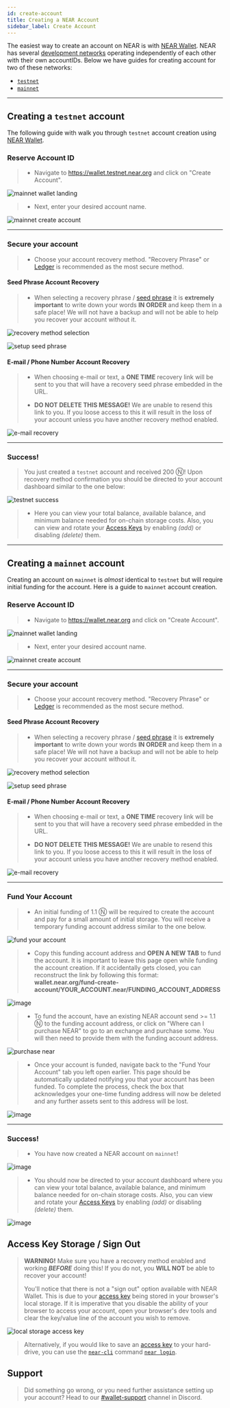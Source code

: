```yaml
---
id: create-account
title: Creating a NEAR Account
sidebar_label: Create Account
---
```


The easiest way to create an account on NEAR is with [NEAR Wallet](https://wallet.near.org/). NEAR has several [development networks](https://docs.near.org/docs/roles/developer/networks) operating independently of each other with their own accountIDs. Below we have guides for creating account for two of these networks:

* [`testnet`](/docs/local-setup/create-account#creating-a-testnet-account)
* [`mainnet`](/docs/local-setup/create-account#creating-a-mainnet-account)  

---

## Creating a `testnet` account

The following guide with walk you through `testnet` account creation using [NEAR Wallet](https://wallet.testnet.near.org/).

### Reserve Account ID

> * Navigate to https://wallet.testnet.near.org and click on "Create Account".

![mainnet wallet landing](/docs/assets/create-account/mainnet-wallet-landing.jpg)

> * Next, enter your desired account name.
  
![mainnet create account](/docs/assets/create-account/testnet-create-account.jpg)

---

### Secure your account

> * Choose your account recovery method. "Recovery Phrase" or [Ledger](https://www.ledger.com/) is recommended as the most secure method.

#### Seed Phrase Account Recovery

> * When selecting a recovery phrase / [seed phrase](https://en.bitcoin.it/wiki/Seed_phrase) it is **extremely  important** to write down your words **IN ORDER** and keep them in a safe place! We will not have a backup and will not be able to help you recover your account without it.

![recovery method selection](/docs/assets/create-account/security-method.jpg)

![setup seed phrase](/docs/assets/create-account/seed-phrase.jpg)

#### E-mail / Phone Number Account Recovery

> * When choosing e-mail or text, a **ONE TIME** recovery link will be sent to you that will have a recovery seed phrase embedded in the URL.
>
> * **DO NOT DELETE THIS MESSAGE!** We are unable to resend this link to you. If you loose access to this it will result in the loss of your account unless you have another recovery method enabled.

![e-mail recovery](/docs/assets/create-account/email-text-recovery.jpg)

---

### Success!

> You just created a `testnet` account and received 200 Ⓝ! Upon recovery method confirmation you should be directed to your account dashboard similar to the one below:

![testnet success](/docs/assets/create-account/testnet-success.jpg)

> * Here you can view your total balance, available balance, and minimum balance needed for on-chain storage costs. Also, you can view and rotate your [Access Keys](/docs/concepts/account#access-keys) by enabling _(add)_ or disabling _(delete)_ them.

---

## Creating a `mainnet` account

Creating an account on `mainnet` is _almost_ identical to `testnet` but will require initial funding for the account. Here is a guide to `mainnet` account creation.

### Reserve Account ID

> * Navigate to https://wallet.near.org and click on "Create Account".

![mainnet wallet landing](/docs/assets/create-account/mainnet-wallet-landing.jpg)

> * Next, enter your desired account name.
  
![mainnet create account](/docs/assets/create-account/mainnet-create-account.jpg)

---

### Secure your account

> * Choose your account recovery method. "Recovery Phrase" or [Ledger](https://www.ledger.com/) is recommended as the most secure method.

#### Seed Phrase Account Recovery

> * When selecting a recovery phrase / [seed phrase](https://en.bitcoin.it/wiki/Seed_phrase) it is **extremely  important** to write down your words **IN ORDER** and keep them in a safe place! We will not have a backup and will not be able to help you recover your account without it.

![recovery method selection](/docs/assets/create-account/security-method.jpg)

![setup seed phrase](/docs/assets/create-account/seed-phrase.jpg)

#### E-mail / Phone Number Account Recovery

> * When choosing e-mail or text, a **ONE TIME** recovery link will be sent to you that will have a recovery seed phrase embedded in the URL.
>
> * **DO NOT DELETE THIS MESSAGE!** We are unable to resend this link to you. If you loose access to this it will result in the loss of your account unless you have another recovery method enabled.

![e-mail recovery](/docs/assets/create-account/email-text-recovery.jpg)

---

### Fund Your Account

> * An initial funding of 1.1 Ⓝ will be required to create the account and pay for a small amount of initial storage. You will receive a temporary funding account address similar to the one below.

![fund your account](/docs/assets/create-account/fund-your-account.jpg)

> * Copy this funding account address and **OPEN A NEW TAB** to fund the account. It is important to leave this page open while funding the account creation. If it accidentally gets closed, you can reconstruct the link by following this format: **wallet.near.org/fund-create-account/YOUR_ACCOUNT.near/FUNDING_ACCOUNT_ADDRESS**

![image](/docs/assets/create-account/url-breakdown.png)

> * To fund the account, have an existing NEAR account send >= 1.1 Ⓝ to the funding account address, or click on "Where can I purchase NEAR" to go to an exchange and purchase some. You will then need to provide them with the funding account address.

![purchase near](/docs/assets/create-account/purchase_near.jpg)

> * Once your account is funded, navigate back to the "Fund Your Account" tab you left open earlier. This page should be automatically updated notifying you that your account has been funded. To complete the process, check the box that acknowledges your one-time funding address will now be deleted and any further assets sent to this address will be lost.

![image](/docs/assets/create-account/account-funded.png)

---

### Success!

> * You have now created a NEAR account on `mainnet`!

![image](/docs/assets/create-account/mainnet-success.jpg)

> * You should now be directed to your account dashboard where you can view your total balance, available balance, and minimum balance needed for on-chain storage costs. Also, you can view and rotate your [Access Keys](/docs/concepts/account#access-keys) by enabling _(add)_ or disabling _(delete)_ them.

![image](/docs/assets/create-account/mainnet-wallet-dashboard.jpg)

## Access Key Storage / Sign Out

> **WARNING!** Make sure you have a recovery method enabled and working _**BEFORE**_ doing this! If you do not, you **WILL NOT** be able to recover your account!
>
> You'll notice that there is not a "sign out" option available with NEAR Wallet. This is due to your [access key](/docs/concepts/account#access-keys) being stored in your browser's local storage. If it is imperative that you disable the ability of your browser to access your account, open your browser's dev tools and clear the key/value line of the account you wish to remove.

![local storage access key](/docs/assets/create-account/local-storage.png)

> Alternatively, if you would like to save an [access key](/docs/concepts/account#access-keys) to your hard-drive, you can use the [`near-cli`](/docs/development/near-cli) command [`near login`](/docs/development/near-cli#near-login).

## Support
> Did something go wrong, or you need further assistance setting up your account? Head to our [#wallet-support](https://discord.gg/mGRcBpA8gN) channel in Discord.
